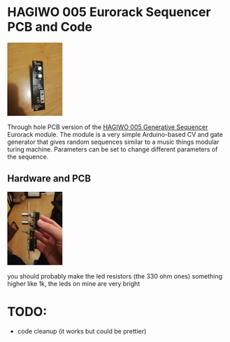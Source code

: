 # HAGIWO 005 Eurorack Sequencer PCB and Code
<img src="images/005_front.jpg" width="25%" height="25%">

Through hole PCB version of the [HAGIWO 005 Generative Sequencer](https://www.youtube.com/watch?v=0eHllqHmlZQ) Eurorack module.
The module is a very simple Arduino-based CV and gate generator that gives random sequences similar to a music things modular turing machine.
Parameters can be set to change different parameters of the sequence.

## Hardware and PCB
<img src="images/005_side.jpg" width="25%" height="25%">

you should probably make the led resistors (the 330 ohm ones) something higher like 1k, the leds on mine are very bright


# TODO:
- code cleanup (it works but could be prettier)


